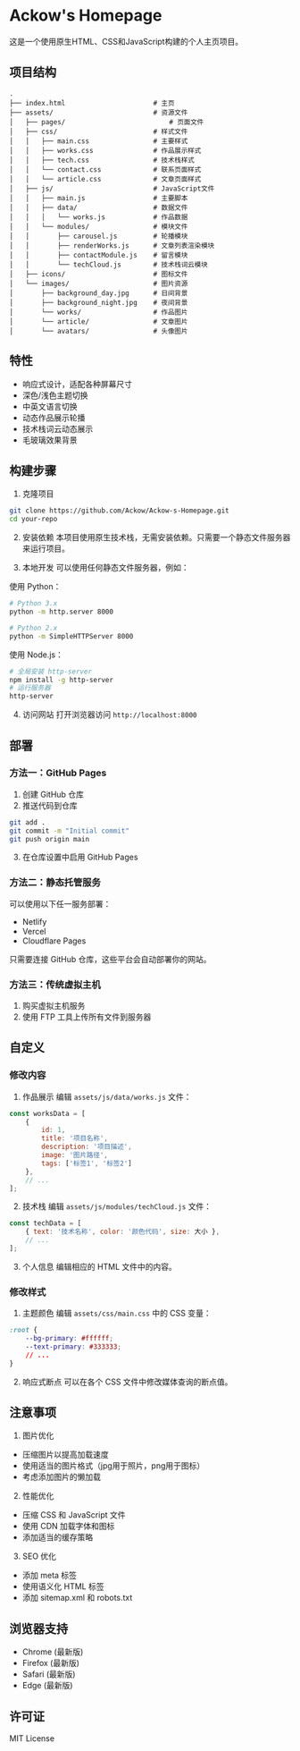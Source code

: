 # Ackow's Homepage

这是一个使用原生HTML、CSS和JavaScript构建的个人主页项目。

## 项目结构

```
.
├── index.html                      # 主页
├── assets/                         # 资源文件
│   ├── pages/                          # 页面文件
│   ├── css/                        # 样式文件
│   │   ├── main.css                # 主要样式
│   │   ├── works.css               # 作品展示样式
│   │   ├── tech.css                # 技术栈样式
│   │   └── contact.css             # 联系页面样式
│   │   └── article.css             # 文章页面样式
│   ├── js/                         # JavaScript文件
│   │   ├── main.js                 # 主要脚本
│   │   ├── data/                   # 数据文件
│   │   │   └── works.js            # 作品数据
│   │   └── modules/                # 模块文件
│   │       ├── carousel.js         # 轮播模块
│   │       ├── renderWorks.js      # 文章列表渲染模块
│   │       ├── contactModule.js    # 留言模块
│   │       └── techCloud.js        # 技术栈词云模块
│   ├── icons/                      # 图标文件
│   └── images/                     # 图片资源
│       ├── background_day.jpg      # 日间背景
│       ├── background_night.jpg    # 夜间背景
│       └── works/                  # 作品图片
│       └── article/                # 文章图片
│       └── avatars/                # 头像图片
```

## 特性

- 响应式设计，适配各种屏幕尺寸
- 深色/浅色主题切换
- 中英文语言切换
- 动态作品展示轮播
- 技术栈词云动态展示
- 毛玻璃效果背景

## 构建步骤

1. 克隆项目
```bash
git clone https://github.com/Ackow/Ackow-s-Homepage.git
cd your-repo
```

2. 安装依赖
本项目使用原生技术栈，无需安装依赖。只需要一个静态文件服务器来运行项目。

3. 本地开发
可以使用任何静态文件服务器，例如：

使用 Python：
```bash
# Python 3.x
python -m http.server 8000

# Python 2.x
python -m SimpleHTTPServer 8000
```

使用 Node.js：
```bash
# 全局安装 http-server
npm install -g http-server
# 运行服务器
http-server
```

4. 访问网站
打开浏览器访问 `http://localhost:8000`

## 部署

### 方法一：GitHub Pages

1. 创建 GitHub 仓库
2. 推送代码到仓库
```bash
git add .
git commit -m "Initial commit"
git push origin main
```
3. 在仓库设置中启用 GitHub Pages

### 方法二：静态托管服务

可以使用以下任一服务部署：
- Netlify
- Vercel
- Cloudflare Pages

只需要连接 GitHub 仓库，这些平台会自动部署你的网站。

### 方法三：传统虚拟主机

1. 购买虚拟主机服务
2. 使用 FTP 工具上传所有文件到服务器

## 自定义

### 修改内容

1. 作品展示
编辑 `assets/js/data/works.js` 文件：
```javascript
const worksData = [
    {
        id: 1,
        title: '项目名称',
        description: '项目描述',
        image: '图片路径',
        tags: ['标签1', '标签2']
    },
    // ...
];
```

2. 技术栈
编辑 `assets/js/modules/techCloud.js` 文件：
```javascript
const techData = [
    { text: '技术名称', color: '颜色代码', size: 大小 },
    // ...
];
```

3. 个人信息
编辑相应的 HTML 文件中的内容。

### 修改样式

1. 主题颜色
编辑 `assets/css/main.css` 中的 CSS 变量：
```css
:root {
    --bg-primary: #ffffff;
    --text-primary: #333333;
    // ...
}
```

2. 响应式断点
可以在各个 CSS 文件中修改媒体查询的断点值。

## 注意事项

1. 图片优化
- 压缩图片以提高加载速度
- 使用适当的图片格式（jpg用于照片，png用于图标）
- 考虑添加图片的懒加载

2. 性能优化
- 压缩 CSS 和 JavaScript 文件
- 使用 CDN 加载字体和图标
- 添加适当的缓存策略

3. SEO 优化
- 添加 meta 标签
- 使用语义化 HTML 标签
- 添加 sitemap.xml 和 robots.txt

## 浏览器支持

- Chrome (最新版)
- Firefox (最新版)
- Safari (最新版)
- Edge (最新版)

## 许可证

MIT License